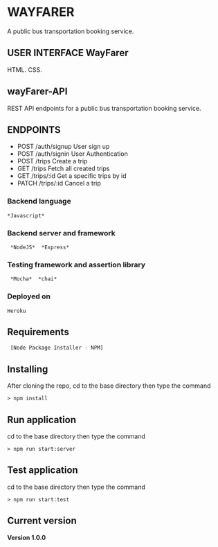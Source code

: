 # WAYFARER
A public bus transportation booking service.
## USER INTERFACE WayFarer
HTML.
CSS.


## wayFarer-API
REST API endpoints for a public bus transportation booking service.

## ENDPOINTS
* POST /auth/signup User sign up
* POST /auth/signin User Authentication
* POST /trips Create a trip
* GET /trips Fetch all created trips
* GET /trips/:id Get a specific trips by id
* PATCH /trips/:id Cancel a trip

### Backend language
```
*Javascript*
```
### Backend server and framework
```
 *NodeJS*  *Express*
 ```
### Testing framework and assertion library
```
 *Mocha*  *chai*
 ```

### Deployed on
```
Heroku
```
## Requirements
```
 [Node Package Installer - NPM]
```

## Installing
After cloning the repo, cd to the base directory then type the command
```
> npm install
```
## Run application
cd to the base directory then type the command
```
> npm run start:server
```
## Test application
cd to the base directory then type the command
```
> npm run start:test
```
## Current version

**Version 1.0.0**

